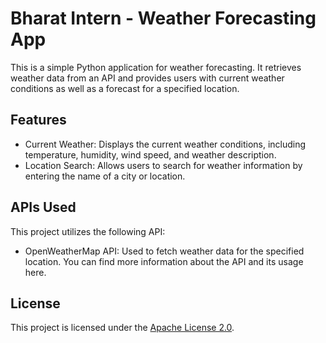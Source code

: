 # Bharat Intern - Weather Forecasting App

This is a simple Python application for weather forecasting. It retrieves weather data from an API and provides users with current weather conditions as well as a forecast for a specified location.

## Features

- Current Weather: Displays the current weather conditions, including temperature, humidity, wind speed, and weather description.
- Location Search: Allows users to search for weather information by entering the name of a city or location.

## APIs Used
This project utilizes the following API:

- OpenWeatherMap API: Used to fetch weather data for the specified location. You can find more information about the API and its usage here.
  
## License

This project is licensed under the [Apache License 2.0](LICENSE).
